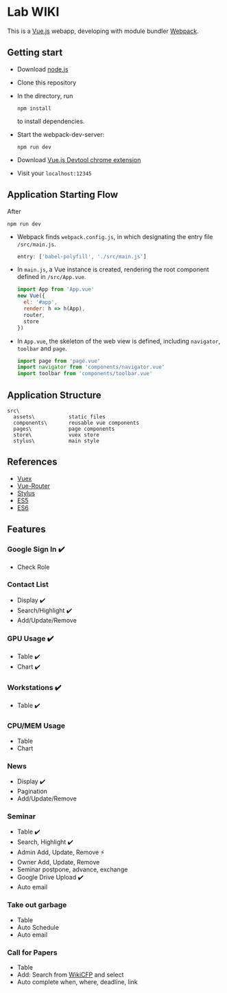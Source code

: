 # Lab WIKI

This is a [Vue.js](https://vuejs.org/) webapp, developing with module bundler [Webpack](https://webpack.js.org/).


## Getting start

- Download [node.js](https://nodejs.org/en/)

- Clone this repository

- In the directory, run
  ```
  npm install
  ```
  to install dependencies.

- Start the webpack-dev-server:
  ```
  npm run dev
  ```
  
- Download [Vue.js Devtool chrome extension](https://chrome.google.com/webstore/detail/vuejs-devtools/nhdogjmejiglipccpnnnanhbledajbpd)

- Visit your `localhost:12345`


## Application Starting Flow

After

```
npm run dev
```

- Webpack finds `webpack.config.js`, in which designating the entry file `/src/main.js`.
  ```javascript
  entry: ['babel-polyfill', './src/main.js']
  ```
  

- In `main.js`, a Vue instance is created, rendering the root component defined in `/src/App.vue`.
  ```javascript
  import App from 'App.vue'
  new Vue({
    el: '#app',
    render: h => h(App),
    router,
    store
  })
  ```

- In `App.vue`, the skeleton of the web view is defined, including `navigator`, `toolbar` and `page`.
  ```javascript
  import page from 'page.vue'
  import navigator from 'components/navigator.vue'
  import toolbar from 'components/toolbar.vue'
  ```
  
  
## Application Structure

```
src\
  assets\           static files
  components\       reusable vue components
  pages\            page components
  store\            vuex store
  stylus\           main style
```


## References

- [Vuex](https://vuex.vuejs.org/)
- [Vue-Router](https://router.vuejs.org/)
- [Stylus](http://stylus-lang.com/)
- [ES5](http://babeljs.io/learn-es2015/)
- [ES6](http://es6-features.org/)


## Features

### Google Sign In :heavy_check_mark:

- Check Role

### Contact List

- Display :heavy_check_mark:
- Search/Highlight :heavy_check_mark:
- Add/Update/Remove

### GPU Usage :heavy_check_mark:

- Table :heavy_check_mark:
- Chart :heavy_check_mark:

### Workstations :heavy_check_mark:

- Table :heavy_check_mark:

### CPU/MEM Usage

- Table
- Chart

### News

- Display :heavy_check_mark:
- Pagination
- Add/Update/Remove

### Seminar

- Table :heavy_check_mark:
- Search, Highlight :heavy_check_mark:
- Admin Add, Update, Remove :zap:
- Owner Add, Update, Remove
- Seminar postpone, advance, exchange
- Google Drive Upload :heavy_check_mark:
- Auto email

### Take out garbage

- Table
- Auto Schedule
- Auto email

### Call for Papers

- Table 
- Add: Search from [WikiCFP](http://www.wikicfp.com/cfp/) and select
- Auto complete when, where, deadline, link
